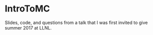 # IntroToMC
Slides, code, and questions from a talk that I was first invited to give summer 2017 at LLNL. 
